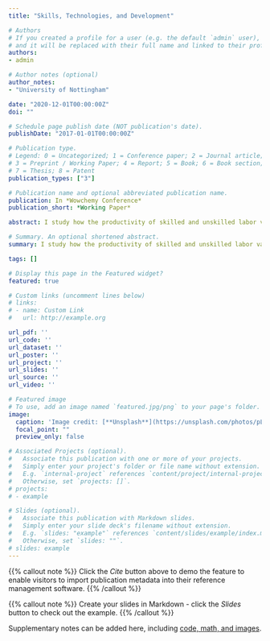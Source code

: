 ```yaml
---
title: "Skills, Technologies, and Development"

# Authors
# If you created a profile for a user (e.g. the default `admin` user), write the username (folder name) here 
# and it will be replaced with their full name and linked to their profile.
authors:
- admin

# Author notes (optional)
author_notes:
- "University of Nottingham"

date: "2020-12-01T00:00:00Z"
doi: ""

# Schedule page publish date (NOT publication's date).
publishDate: "2017-01-01T00:00:00Z"

# Publication type.
# Legend: 0 = Uncategorized; 1 = Conference paper; 2 = Journal article;
# 3 = Preprint / Working Paper; 4 = Report; 5 = Book; 6 = Book section;
# 7 = Thesis; 8 = Patent
publication_types: ["3"]

# Publication name and optional abbreviated publication name.
publication: In *Wowchemy Conference*
publication_short: *Working Paper*

abstract: I study how the productivity of skilled and unskilled labor varies with development. Using harmonized, occupational labor market outcomes for a broad set of countries across the development spectrum, I document that employment in high-skill occupations, or jobs that are relatively more intensive in non-routine cognitive tasks, grows with development. In addition, the income of workers in high-skill occupations falls relative to earnings in low-skill occupations as countries grow richer. To understand the forces driving these findings, I develop a stylized model of the labor market across development. In the model, labor productivity is determined endogenously as a result of the selection of heterogeneous workers into occupations and education. I use a quantitative version of the model to decompose the observed decline in relative labor income between less-developed countries and the US into a component embedded in technologies, or relative skilled labor efficiency, and a fraction due to workers' characteristics, or relative skilled labor quality. I find that relative quality explains 25 percent of the decline in relative labor income, with the remaining fraction due to relative efficiency. In less-developed countries, the relatively few skilled workers are the most productive in performing high-skill jobs, which reduces the magnitude of skill-biased technological progress needed to rationalize the cross-country data by one half when compared to a world where labor quality is purely determined by educational attainment.

# Summary. An optional shortened abstract.
summary: I study how the productivity of skilled and unskilled labor varies with development. Using harmonized, occupational labor market outcomes for a broad set of countries across the development spectrum, I document that employment in high-skill occupations, or jobs that are relatively more intensive in non-routine cognitive tasks, grows with development. In addition, the income of workers in high-skill occupations falls relative to earnings in low-skill occupations as countries grow richer. To understand the forces driving these findings, I develop a stylized model of the labor market across development. In the model, labor productivity is determined endogenously as a result of the selection of heterogeneous workers into occupations and education. I use a quantitative version of the model to decompose the observed decline in relative labor income between less-developed countries and the US into a component embedded in technologies, or relative skilled labor efficiency, and a fraction due to workers' characteristics, or relative skilled labor quality. I find that relative quality explains 25 percent of the decline in relative labor income, with the remaining fraction due to relative efficiency. In less-developed countries, the relatively few skilled workers are the most productive in performing high-skill jobs, which reduces the magnitude of skill-biased technological progress needed to rationalize the cross-country data by one half when compared to a world where labor quality is purely determined by educational attainment.

tags: []

# Display this page in the Featured widget?
featured: true

# Custom links (uncomment lines below)
# links:
# - name: Custom Link
#   url: http://example.org

url_pdf: ''
url_code: ''
url_dataset: ''
url_poster: ''
url_project: ''
url_slides: ''
url_source: ''
url_video: ''

# Featured image
# To use, add an image named `featured.jpg/png` to your page's folder. 
image:
  caption: 'Image credit: [**Unsplash**](https://unsplash.com/photos/pLCdAaMFLTE)'
  focal_point: ""
  preview_only: false

# Associated Projects (optional).
#   Associate this publication with one or more of your projects.
#   Simply enter your project's folder or file name without extension.
#   E.g. `internal-project` references `content/project/internal-project/index.md`.
#   Otherwise, set `projects: []`.
# projects:
# - example

# Slides (optional).
#   Associate this publication with Markdown slides.
#   Simply enter your slide deck's filename without extension.
#   E.g. `slides: "example"` references `content/slides/example/index.md`.
#   Otherwise, set `slides: ""`.
# slides: example
---
```


{{% callout note %}}
Click the *Cite* button above to demo the feature to enable visitors to import publication metadata into their reference management software.
{{% /callout %}}

{{% callout note %}}
Create your slides in Markdown - click the *Slides* button to check out the example.
{{% /callout %}}

Supplementary notes can be added here, including [code, math, and images](https://wowchemy.com/docs/writing-markdown-latex/).
